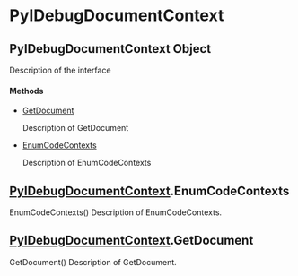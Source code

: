 # PyIDebugDocumentContext

## PyIDebugDocumentContext Object



Description of the interface

#### Methods


  - [GetDocument](PyIDebugDocumentContext.md#pyidebugdocumentcontextgetdocument)

    Description of GetDocument&nbsp;

  - [EnumCodeContexts](PyIDebugDocumentContext.md#pyidebugdocumentcontextenumcodecontexts)

    Description of EnumCodeContexts&nbsp;

## [PyIDebugDocumentContext](#pyidebugdocumentcontext)\.EnumCodeContexts

EnumCodeContexts\(\)
Description of EnumCodeContexts\.

## [PyIDebugDocumentContext](#pyidebugdocumentcontext)\.GetDocument

GetDocument\(\)
Description of GetDocument\.